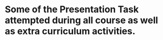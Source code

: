 # Some of the Presentation Task attempted during all course as well as extra curriculum activities. 
